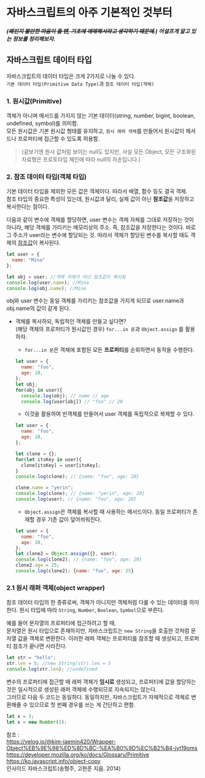 # 자바스크립트의 아주 기본적인 것부터

##### (~~왜인지 불안한 마음이 들 땐, 기초에 애매해서라고 생각하기 때문에.~~) 어설프게 알고 있는 정보를 정리해보자.

## 자바스크립트 데이터 타입  
자바스크립트의 데이터 타입은 크게 2가지로 나눌 수 있다.   
`기본 데이터 타입(Primitive Data Type)`과 `참조 데이터 타입(객체)`


### 1. 원시값(Primitive)  
객체가 아니며 메서드를 가지지 않는 기본 데이터(string, number, bigint, boolean, undefined, symbol)를 의미함.  
모든 원시값은 기본 원시값 형태를 유지하고, `원시 래퍼 객체`를 만들어서 원시값이 메서드나 프로퍼티에 접근할 수 있도록 허용함.  
> (겉보기엔 원시 값처럼 보이는 null도 있지만, 사실 모든 Object, 모든 구조화된 자료형은 프로토타입 체인에 따라 null의 자손입니다.)


### 2. 참조 데이터 타입(객체 타입)  
기본 데이터 타입을 제외한 모든 값은 객체이다. 따라서 배열, 함수 등도 결국 객체.  
참조 타입의 중요한 특성이 있는데, 원시값과 달리, 실제 값이 아닌 **참조값**을 저장하고 복사한다는 점이다.  

다음과 같이 변수에 객체를 할당하면, user 변수는 객체 자체를 그대로 저장하는 것이 아니라, 해당 객체를 가리키는 메모리상의 주소. 즉, 참조값을 저장한다는 것이다. 바로 그 주소가 user라는 변수에 할당되는 것. 따라서 객체가 할당된 변수를 복사할 때도 객체의 <u>참조값</u>이 복사된다.   
```javascript
let user = {
  name: "Mina"
};

let obj = user; //객체 자체가 아닌 참조값이 복사됨
console.log(user.name); //Mina
console.log(obj.name); //Mina
```
obj와 user 변수는 동일 객체를 가리키는 참조값을 가지게 되므로 user.name과 obj.name의 값이 같게 된다.   

- 객체를 복사하되, 독립적인 객체를 만들고 싶다면?  
(해당 객체의 프로퍼티가 원시값인 경우) `for...in 문`과 `Object.assign` 를 활용하자.  

  - `for...in 문`은 객체에 포함된 모든 **프로퍼티**를 순회하면서 동작을 수행한다.  
  ```javascript
  let user = {
    name: "foo",
    age: 20,
  };
  let obj;
  for(obj in user){
    console.log(obj); // name // age
    console.log(user[obj]) // "foo" // 20
  ```
  
  - 이것을 활용하여 빈객체를 만들어서 user 객체를 독립적으로 복제할 수 있다.  
  ```javascript
  let user = {
    name: "foo",
    age: 20,
  };
  
  let clone = {};
  for(let itsKey in user){
    clone[itsKey] = user[itsKey];
  }
  console.log(clone); // {name: "foo", age: 20}
  
  clone.name = "yerin";
  console.log(clone); // {name: "yerin", age: 20}
  console.log(user); // {name: "foo", age: 20} 
  ```
  
  - `Object.assign`은 객체를 복사할 때 사용하는 메서드이다. 동일 프로퍼티가 존재할 경우 기존 값이 덮어씌워진다.  
  ```javascript
  let user = {
    name: "foo",
    age: 20,
  };
  let clone2 = Object.assign({}, user);
  console.log(clone2); // {name: "foo", age: 20}
  clone2.age = 25;
  console.log(clone2); {name: "foo", age: 25}
  ```


### 2.1 원시 래퍼 객체(object wrapper)
참조 데이터 타입의 한 종류로써, 객체가 아니지만 객체처럼 다룰 수 있는 데이터를 의미한다. 원시 타입에 따라 `String`, `Number`, `Boolean`, `Symbol`으로 부른다.  

예를 들어 문자열의 프로퍼티에 접근하려고 할 때,   
문자열은 원시 타입으로 존재하지만, 자바스크립트는 `new String`을 호출한 것처럼 문자열 값을 객체로 변환한다. 이러한 래퍼 객체는 프로퍼티를 참조할 때 생성되고, 프로퍼티 참조가 끝나면 사라진다.

```javascript
let str = "hello";
str.len = 5; //new String(str).len = 5
console.log(str.len); //undefined
```

변수의 프로퍼티에 접근할 때 래퍼 객체가 **임시로** 생성되고, 프로퍼티에 값을 할당하는 것은 일시적으로 생성된 래퍼 객체에 수행되므로 지속되지는 않는다.  
그러므로 다음 두 코드는 동일하다. 동일하지만, 자바스크립트가 자체적으로 객체로 변환해줄 수 있으므로 첫 번째 경우를 쓰는 게 간단하고 편함.

```javascript
let x = 3;
let x = new Number(3);
```


참조 :   
<https://velog.io/@kim-jaemin420/Wrapper-Object%EB%9E%98%ED%8D%BC-%EA%B0%9D%EC%B2%B4-jyt19oms>  
<https://developer.mozilla.org/ko/docs/Glossary/Primitive>  
<https://ko.javascript.info/object-copy>  
인사이드 자바스크립트(송형주, 고현준 지음. 2014)   
